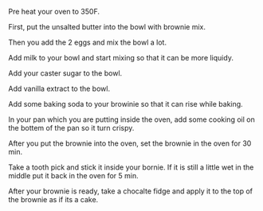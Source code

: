 Pre heat your oven to 350F.

First, put the unsalted butter into the bowl with brownie mix. 

Then you add the 2 eggs and mix the bowl a lot. 

Add milk to your bowl and start mixing so that it can be more liquidy. 

Add your caster sugar to the bowl.

Add vanilla extract to the bowl.

Add some baking soda to your browinie so that it can rise while baking.

In your pan which you are putting inside the oven, add some cooking oil on the bottem of the pan so it turn crispy.

After you put the brownie into the oven, set the brownie in the oven for 30 min. 

Take a tooth pick and stick it inside your bornie. If it is still a little wet in the middle put it back in the oven for 5 min.

After your brownie is ready, take a chocalte fidge and apply it to the top of the brownie as if its a cake.
